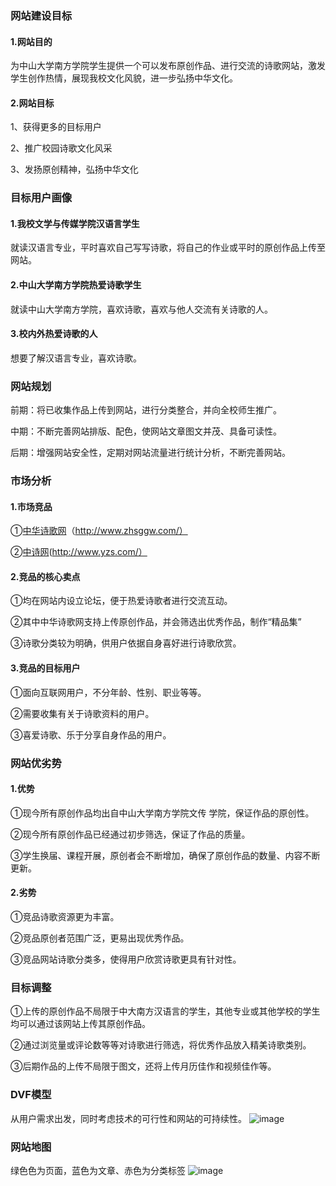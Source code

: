 ### 网站建设目标
#### 1.网站目的
为中山大学南方学院学生提供一个可以发布原创作品、进行交流的诗歌网站，激发学生创作热情，展现我校文化风貌，进一步弘扬中华文化。
#### 2.网站目标
1、获得更多的目标用户

2、推广校园诗歌文化风采

3、发扬原创精神，弘扬中华文化

### 目标用户画像
#### 1.我校文学与传媒学院汉语言学生
就读汉语言专业，平时喜欢自己写写诗歌，将自己的作业或平时的原创作品上传至网站。
#### 2.中山大学南方学院热爱诗歌学生
就读中山大学南方学院，喜欢诗歌，喜欢与他人交流有关诗歌的人。
#### 3.校内外热爱诗歌的人
想要了解汉语言专业，喜欢诗歌。

### 网站规划
前期：将已收集作品上传到网站，进行分类整合，并向全校师生推广。

中期：不断完善网站排版、配色，使网站文章图文并茂、具备可读性。

后期：增强网站安全性，定期对网站流量进行统计分析，不断完善网站。

### 市场分析
#### 1.市场竞品
①[中华诗歌网](http://www.zhsggw.com/)（http://www.zhsggw.com/）

②[中诗网](http://www.yzs.com/)(http://www.yzs.com/）
#### 2.竞品的核心卖点
①均在网站内设立论坛，便于热爱诗歌者进行交流互动。

②其中中华诗歌网支持上传原创作品，并会筛选出优秀作品，制作“精品集”

③诗歌分类较为明确，供用户依据自身喜好进行诗歌欣赏。
#### 3.竞品的目标用户
①面向互联网用户，不分年龄、性别、职业等等。

②需要收集有关于诗歌资料的用户。

③喜爱诗歌、乐于分享自身作品的用户。

### 网站优劣势
#### 1.优势
①现今所有原创作品均出自中山大学南方学院文传
学院，保证作品的原创性。

②现今所有原创作品已经通过初步筛选，保证了作品的质量。

③学生换届、课程开展，原创者会不断增加，确保了原创作品的数量、内容不断更新。
#### 2.劣势
①竞品诗歌资源更为丰富。

②竞品原创者范围广泛，更易出现优秀作品。

③竞品网站诗歌分类多，使得用户欣赏诗歌更具有针对性。

### 目标调整
①上传的原创作品不局限于中大南方汉语言的学生，其他专业或其他学校的学生均可以通过该网站上传其原创作品。

②通过浏览量或评论数等等对诗歌进行筛选，将优秀作品放入精美诗歌类别。

③后期作品的上传不局限于图文，还将上传月历佳作和视频佳作等。


### DVF模型
从用户需求出发，同时考虑技术的可行性和网站的可持续性。
![image](https://m.qpic.cn/psb?/V14fIPxG4O9lCh/JMpsxJz6GdXO7QjAA8mWTLfcy7yrTzCykUgE9uNw3uw!/b/dMUAAAAAAAAA&bo=SgNTAgAAAAARByg!&rf=viewer_4)

### 网站地图
绿色色为页面，蓝色为文章、赤色为分类标签 
![image](https://m.qpic.cn/psb?/V14fIPxG4O9lCh/9gftRyTISrMZXxg6rvzi5RPtVlNpKAUVfg7dV2DrYgQ!/b/dFQBAAAAAAAA&bo=1wPUAgAAAAARBzI!&rf=viewer_4)